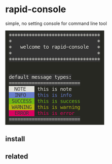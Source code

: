 # rapid-console

simple, no setting console for command line tool

![perfect console](./example.png)

## install

## related
